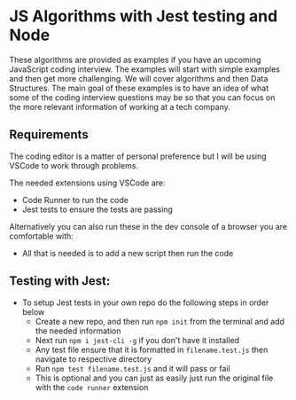# JS Algorithms with Jest testing and Node

These algorithms are provided as examples if you have an upcoming JavaScript coding interview. The examples will start with simple examples and then get more challenging. We will cover algorithms and then Data Structures. The main goal of these examples is to have an idea of what some of the coding interview questions may be so that you can focus on the more relevant information of working at a tech company.

## Requirements

The coding editor is a matter of personal preference but I will be using VSCode to work through problems.

The needed extensions using VSCode are:

- Code Runner to run the code
- Jest tests to ensure the tests are passing

Alternatively you can also run these in the dev console of a browser you are comfortable with:

- All that is needed is to add a new script then run the code

## Testing with Jest:

- To setup Jest tests in your own repo do the following steps in order below
  - Create a new repo, and then run `npm init` from the terminal and add the needed information
  - Next run `npm i jest-cli -g` if you don't have it installed
  - Any test file ensure that it is formatted in `filename.test.js` then navigate to respective directory
  - Run `npm test filename.test.js` and it will pass or fail
  - This is optional and you can just as easily just run the original file with the `code runner` extension

